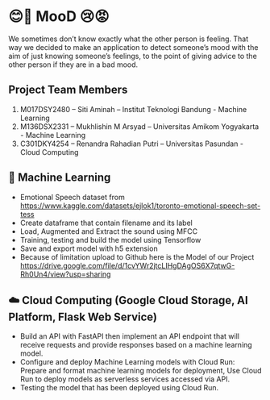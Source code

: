# 😊🤢 MooD 😢😡

We sometimes don’t know exactly what the other person is feeling. 
That way we decided to make an application to detect someone’s mood 
with the aim of just knowing someone’s feelings, to the point of 
giving advice to the other person if they are in a bad mood.

## Project Team Members
1. M017DSY2480  – Siti Aminah – Institut Teknologi Bandung - Machine Learning 
2. M136DSX2331 – Mukhlishin M Arsyad – Universitas Amikom Yogyakarta - Machine Learning 
3. C301DKY4254 – Renandra Rahadian Putri – Universitas Pasundan - Cloud Computing

## 🤖 Machine Learning

* Emotional Speech dataset from https://www.kaggle.com/datasets/ejlok1/toronto-emotional-speech-set-tess
* Create dataframe that contain filename and its label
* Load, Augmented and Extract the sound using MFCC
* Training, testing and build the model using Tensorflow
* Save and export model with h5 extension
* Because of limitation upload to Github here is the Model of our Project https://drive.google.com/file/d/1cvYWr2jtcLIHgDAgOS6X7qtwG-Rh0Un4/view?usp=sharing

## ☁️ Cloud Computing (Google Cloud Storage, AI Platform, Flask Web Service)

* Build an API with FastAPI then implement an API endpoint that will receive requests and provide responses based on a machine learning model.
* Configure and deploy Machine Learning models with Cloud Run: Prepare and format machine learning models for deployment, Use Cloud Run to deploy models as serverless services accessed via API.
* Testing the model that has been deployed using Cloud Run.